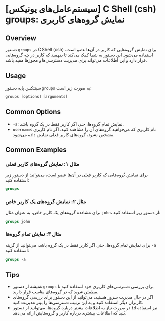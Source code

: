 # [سیستم‌عامل‌های یونیکس] C Shell (csh) groups: نمایش گروه‌های کاربری

## Overview
دستور `groups` در C Shell (csh) برای نمایش گروه‌هایی که کاربر در آن‌ها عضو است، استفاده می‌شود. این دستور به شما کمک می‌کند تا بفهمید که کاربر در چه گروه‌هایی قرار دارد و این اطلاعات می‌تواند برای مدیریت دسترسی‌ها و مجوزها مفید باشد.

## Usage
سینتکس پایه دستور `groups` به صورت زیر است:

```
groups [options] [arguments]
```

## Common Options
- `-a`: نمایش تمام گروه‌ها، حتی اگر کاربر فقط در یک گروه باشد.
- `username`: نام کاربری که می‌خواهید گروه‌های آن را مشاهده کنید. اگر نام کاربری مشخص نشود، گروه‌های کاربر فعلی نمایش داده می‌شود.

## Common Examples
### مثال ۱: نمایش گروه‌های کاربر فعلی
برای نمایش گروه‌هایی که کاربر فعلی در آن‌ها عضو است، می‌توانید از دستور زیر استفاده کنید:

```csh
groups
```

### مثال ۲: نمایش گروه‌های یک کاربر خاص
برای مشاهده گروه‌های یک کاربر خاص، به عنوان مثال `john`، از دستور زیر استفاده کنید:

```csh
groups john
```

### مثال ۳: نمایش تمام گروه‌ها
برای نمایش تمام گروه‌ها، حتی اگر کاربر فقط در یک گروه باشد، می‌توانید از گزینه `-a` استفاده کنید:

```csh
groups -a
```

## Tips
- همیشه از دستور `groups` برای بررسی دسترسی‌های کاربری خود استفاده کنید تا مطمئن شوید که در گروه‌های مناسب قرار دارید.
- اگر در حال مدیریت سرور هستید، می‌توانید از این دستور برای بررسی گروه‌های کاربران دیگر استفاده کنید و به این ترتیب دسترسی‌ها را بهتر مدیریت کنید.
- در صورت نیاز به اطلاعات بیشتر درباره گروه‌ها، می‌توانید از دستور `id` نیز استفاده کنید که اطلاعات بیشتری درباره کاربر و گروه‌هایش ارائه می‌دهد.
